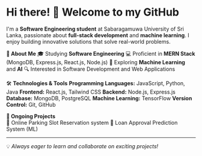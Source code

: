 # Hi there! 👋 Welcome to my GitHub 

I'm a **Software Engineering student** at Sabaragamuwa University of Sri Lanka, passionate about **full-stack development** and **machine learning**. I enjoy building innovative solutions that solve real-world problems.

**🚀 About Me** 
  🎓 Studying **Software Engineering**
  💻 Proficient in **MERN Stack** (MongoDB, Express.js, React.js, Node.js)
  🤖 Exploring **Machine Learning** and **AI**
  🔍 Interested in Software Development and Web Applications

🛠️ **Technologies & Tools**
  **Programming Languages:** JavaScript, Python, Java
  **Frontend:** React.js, Tailwind CSS
  **Backend:** Node.js, Express.js
  **Database:** MongoDB, PostgreSQL
  **Machine Learning:** TensorFlow
  **Version Control:** Git, GitHub

**🌱 Ongoing Projects**  
  🚗 Online Parking Slot Reservation system
  🏦 Loan Approval Prediction System (ML)

---

💡 *Always eager to learn and collaborate on exciting projects!*

